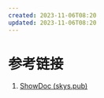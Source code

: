 ```yaml
---
created: 2023-11-06T08:20
updated: 2023-11-06T08:20
---
```

# 参考链接
1. [ShowDoc (skys.pub)](http://web.skys.pub/web/#/p/0210605de4b067ef04731face41d465f)